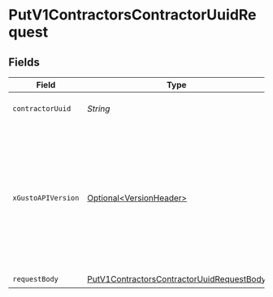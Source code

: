 # PutV1ContractorsContractorUuidRequest


## Fields

| Field                                                                                                                                                                                                                        | Type                                                                                                                                                                                                                         | Required                                                                                                                                                                                                                     | Description                                                                                                                                                                                                                  |
| ---------------------------------------------------------------------------------------------------------------------------------------------------------------------------------------------------------------------------- | ---------------------------------------------------------------------------------------------------------------------------------------------------------------------------------------------------------------------------- | ---------------------------------------------------------------------------------------------------------------------------------------------------------------------------------------------------------------------------- | ---------------------------------------------------------------------------------------------------------------------------------------------------------------------------------------------------------------------------- |
| `contractorUuid`                                                                                                                                                                                                             | *String*                                                                                                                                                                                                                     | :heavy_check_mark:                                                                                                                                                                                                           | The UUID of the contractor                                                                                                                                                                                                   |
| `xGustoAPIVersion`                                                                                                                                                                                                           | [Optional\<VersionHeader>](../../models/components/VersionHeader.md)                                                                                                                                                         | :heavy_minus_sign:                                                                                                                                                                                                           | Determines the date-based API version associated with your API call. If none is provided, your application's [minimum API version](https://docs.gusto.com/embedded-payroll/docs/api-versioning#minimum-api-version) is used. |
| `requestBody`                                                                                                                                                                                                                | [PutV1ContractorsContractorUuidRequestBody](../../models/operations/PutV1ContractorsContractorUuidRequestBody.md)                                                                                                            | :heavy_check_mark:                                                                                                                                                                                                           | N/A                                                                                                                                                                                                                          |